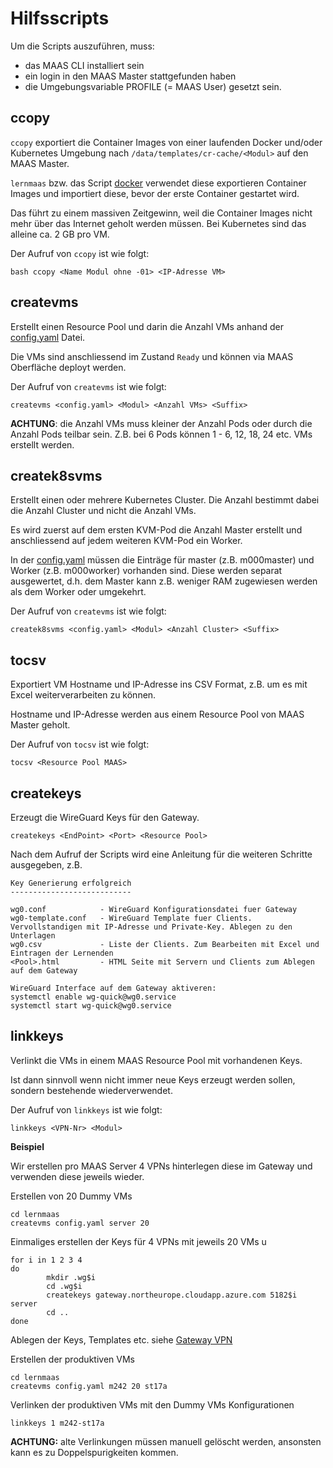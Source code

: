Hilfsscripts
============

Um die Scripts auszuführen, muss:
* das MAAS CLI installiert sein
* ein login in den MAAS Master stattgefunden haben
* die Umgebungsvariable PROFILE (= MAAS User) gesetzt sein.

ccopy
-----

`ccopy` exportiert die Container Images von einer laufenden Docker und/oder Kubernetes Umgebung nach `/data/templates/cr-cache/<Modul>` auf den MAAS Master.

`lernmaas` bzw. das Script [docker](../services/docker) verwendet diese exportieren Container Images und importiert diese, bevor der erste Container gestartet wird.

Das führt zu einem massiven Zeitgewinn, weil die Container Images nicht mehr über das Internet geholt werden müssen. Bei Kubernetes sind das alleine ca. 2 GB pro VM.

Der Aufruf von `ccopy` ist wie folgt:

    bash ccopy <Name Modul ohne -01> <IP-Adresse VM>

createvms
---------

Erstellt einen Resource Pool und darin die Anzahl VMs anhand der [config.yaml](../config.yaml) Datei.

Die VMs sind anschliessend im Zustand `Ready` und können via MAAS Oberfläche deployt werden.

Der Aufruf von `createvms` ist wie folgt:

    createvms <config.yaml> <Modul> <Anzahl VMs> <Suffix>
    
**ACHTUNG**: die Anzahl VMs muss kleiner der Anzahl Pods oder durch die Anzahl Pods teilbar sein. Z.B. bei 6 Pods können 1 - 6, 12, 18, 24 etc. VMs erstellt werden.    
    
createk8svms
------------

Erstellt einen oder mehrere Kubernetes Cluster. Die Anzahl bestimmt dabei die Anzahl Cluster und nicht die Anzahl VMs.

Es wird zuerst auf dem ersten KVM-Pod die Anzahl Master erstellt und anschliessend auf jedem weiteren KVM-Pod ein Worker. 

In der [config.yaml](../config.yaml) müssen die Einträge für master (z.B. m000master) und Worker (z.B. m000worker) vorhanden sind. Diese werden separat ausgewertet, d.h. dem Master kann z.B. weniger RAM zugewiesen werden als dem Worker oder umgekehrt.

Der Aufruf von `createvms` ist wie folgt:

    createk8svms <config.yaml> <Modul> <Anzahl Cluster> <Suffix>   

   
tocsv
--------

Exportiert VM Hostname und IP-Adresse ins CSV Format, z.B. um es mit Excel weiterverarbeiten zu können.

Hostname und IP-Adresse werden aus einem Resource Pool von MAAS Master geholt.

Der Aufruf von `tocsv` ist wie folgt:

    tocsv <Resource Pool MAAS>
    
createkeys
-----------

Erzeugt die WireGuard Keys für den Gateway.

    createkeys <EndPoint> <Port> <Resource Pool>  
    
Nach dem Aufruf der Scripts wird eine Anleitung für die weiteren Schritte ausgegeben, z.B. 

    Key Generierung erfolgreich
    ---------------------------
    
    wg0.conf            - WireGuard Konfigurationsdatei fuer Gateway
    wg0-template.conf   - WireGuard Template fuer Clients. Vervollstandigen mit IP-Adresse und Private-Key. Ablegen zu den Unterlagen
    wg0.csv             - Liste der Clients. Zum Bearbeiten mit Excel und Eintragen der Lernenden
    <Pool>.html         - HTML Seite mit Servern und Clients zum Ablegen auf dem Gateway
    
    WireGuard Interface auf dem Gateway aktiveren:
    systemctl enable wg-quick@wg0.service
    systemctl start wg-quick@wg0.service

linkkeys
--------

Verlinkt die VMs in einem MAAS Resource Pool mit vorhandenen Keys. 

Ist dann sinnvoll wenn nicht immer neue Keys erzeugt werden sollen, sondern bestehende wiederverwendet.

Der Aufruf von `linkkeys` ist wie folgt:

    linkkeys <VPN-Nr> <Modul> 

**Beispiel**

Wir erstellen pro MAAS Server 4 VPNs hinterlegen diese im Gateway und verwenden diese jeweils wieder.

Erstellen von 20 Dummy VMs 

    cd lernmaas
    createvms config.yaml server 20

Einmaliges erstellen der Keys für 4 VPNs mit jeweils 20 VMs u

    for i in 1 2 3 4
    do
            mkdir .wg$i
            cd .wg$i
            createkeys gateway.northeurope.cloudapp.azure.com 5182$i server
            cd ..
    done

Ablegen der Keys, Templates etc. siehe [Gateway VPN](https://github.com/mc-b/lernmaas/blob/master/doc/MAAS/Gateway.md#gateway-server---vpn)

Erstellen der produktiven VMs

    cd lernmaas
    createvms config.yaml m242 20 st17a
    
Verlinken der produktiven VMs mit den Dummy VMs Konfigurationen

    linkkeys 1 m242-st17a


**ACHTUNG:** alte Verlinkungen müssen manuell gelöscht werden, ansonsten kann es zu Doppelspurigkeiten kommen.

    